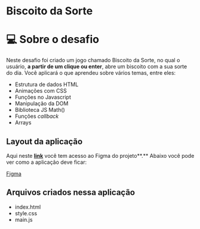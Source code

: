 # Biscoito da Sorte

# 💻 Sobre o desafio

Neste desafio foi criado um jogo chamado Biscoito da Sorte, no qual o usuário, **a partir de um clique ou enter**, abre um biscoito com a sua sorte do dia. Você aplicará o que aprendeu sobre vários temas, entre eles:

- Estrutura de dados HTML
- Animações com CSS
- Funções no Javascript
- Manipulação da DOM
- Biblioteca JS Math()
- Funções *callback*
- Arrays

## Layout da aplicação

Aqui neste **[link](https://www.figma.com/community/file/1182751789348533739)** você tem acesso ao Figma do projeto**.** Abaixo você pode ver como a aplicação deve ficar:

[Figma](https://www.figma.com/community/file/1182751789348533739)


## Arquivos criados nessa aplicação

- index.html
- style.css
- main.js